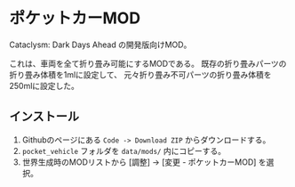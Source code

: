 # ポケットカーMOD

Cataclysm: Dark Days Ahead の開発版向けMOD。

これは、車両を全て折り畳み可能にするMODである。
既存の折り畳みパーツの折り畳み体積を1mlに設定して、
元々折り畳み不可パーツの折り畳み体積を250mlに設定した。

## インストール

1. Githubのページにある `Code -> Download ZIP` からダウンロードする。
2. `pocket_vehicle` フォルダを `data/mods/` 内にコピーする。
3. 世界生成時のMODリストから [調整] -> [変更 - ポケットカーMOD] を選択。
